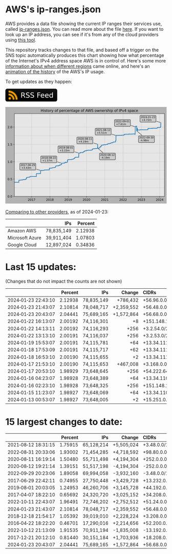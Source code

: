 # AWS's ip-ranges.json

AWS provides a data file showing the current IP ranges their
services use, called [ip-ranges.json](https://ip-ranges.amazonaws.com/ip-ranges.json).
You can read more about the file [here](https://docs.aws.amazon.com/general/latest/gr/aws-ip-ranges.html).
If you want to look up an IP address, you can see if it's from any of the cloud providers using [this tool](https://cloud-ips.s3-us-west-2.amazonaws.com/index.html).

This repository tracks changes to that file, and based off a trigger on the SNS 
topic automatically produces this chart showing how what percentage of the 
Internet's IPv4 address space AWS is in control of.  Here's some 
more [information about when different regions](announces.md) came 
online, and here's an [animation of the history](https://youtu.be/Su25yl7eol8) 
of the AWS's IP usage.

To get updates as they happen:

[![RSS Icon](images/rss_badge.svg)](https://raw.githubusercontent.com/seligman/aws-ip-ranges/master/rss.xml)

![History of AWS](history_count.svg)

[Comparing to other providers](https://github.com/seligman/cloud_sizes), as of 2024-01-23:

| | IPs | Percent |
| --- | ---: | ---: |
| Amazon AWS | 78,835,149 | 2.12938 |
| Microsoft Azure | 39,911,404 | 1.07803 |
| Google Cloud | 12,897,024 | 0.34836 |


# Last 15 updates:

(Changes that do not impact the counts are not shown)

| | Percent | IPs | Change | CIDRs |
| :--- | ---: | ---: | ---: | :--- |
| 2024&#8209;01&#8209;23&nbsp;22:43:10 | 2.12938 | 78,835,149 | +786,432 | +56.96.0.0/14,&nbsp;+56.240.0.0/14,&nbsp;+65.176.0.0/14 |
| 2024&#8209;01&#8209;23&nbsp;21:43:07 | 2.10814 | 78,048,717 | +2,359,552 | +56.48.0.0/13,&nbsp;+16.28.0.0/14,&nbsp;+16.64.0.0/14,&nbsp;... |
| 2024&#8209;01&#8209;23&nbsp;20:43:07 | 2.04441 | 75,689,165 | +1,572,864 | +56.68.0.0/14,&nbsp;+56.128.0.0/14,&nbsp;+56.136.0.0/14,&nbsp;... |
| 2024&#8209;01&#8209;22&nbsp;16:13:07 | 2.00192 | 74,116,301 | +8 | +151.148.16.8/30,&nbsp;+151.148.16.4/31,&nbsp;+151.148.16.3/32,&nbsp;... |
| 2024&#8209;01&#8209;22&nbsp;14:13:11 | 2.00192 | 74,116,293 | +256 | +3.2.54.0/24 |
| 2024&#8209;01&#8209;22&nbsp;13:13:10 | 2.00191 | 74,116,037 | +256 | +3.2.53.0/24 |
| 2024&#8209;01&#8209;19&nbsp;15:53:07 | 2.00191 | 74,115,781 | +64 | +13.34.111.64/26 |
| 2024&#8209;01&#8209;18&nbsp;17:53:09 | 2.00191 | 74,115,717 | +62 | +13.34.111.32/27,&nbsp;+13.34.111.16/28,&nbsp;+13.34.111.4/30,&nbsp;... |
| 2024&#8209;01&#8209;18&nbsp;16:53:10 | 2.00190 | 74,115,655 | +2 | +13.34.111.2/32,&nbsp;+13.34.111.15/32 |
| 2024&#8209;01&#8209;17&nbsp;21:53:10 | 2.00190 | 74,115,653 | +467,008 | +3.168.0.0/14,&nbsp;+3.166.0.0/15,&nbsp;+3.165.0.0/16,&nbsp;... |
| 2024&#8209;01&#8209;17&nbsp;20:53:10 | 1.98929 | 73,648,645 | +256 | +54.222.64.0/24 |
| 2024&#8209;01&#8209;16&nbsp;04:23:07 | 1.98928 | 73,648,389 | +64 | +13.34.110.128/26 |
| 2024&#8209;01&#8209;16&nbsp;02:23:10 | 1.98928 | 73,648,325 | +256 | +151.148.18.0/24 |
| 2024&#8209;01&#8209;15&nbsp;11:23:07 | 1.98927 | 73,648,069 | +64 | +13.34.110.64/26 |
| 2024&#8209;01&#8209;13&nbsp;00:53:07 | 1.98927 | 73,648,005 | +2 | +15.251.0.33/32,&nbsp;+15.251.0.34/32 |


# 15 largest changes to date:

| | Percent | IPs | Change | CIDRs |
| :--- | ---: | ---: | ---: | :--- |
| 2021&#8209;08&#8209;12&nbsp;18:31:15 | 1.75915 | 65,128,214 | +5,505,024 | +3.48.0.0/12,&nbsp;+35.96.0.0/12,&nbsp;+3.152.0.0/13,&nbsp;... |
| 2022&#8209;08&#8209;31&nbsp;20:33:06 | 1.93002 | 71,454,285 | +4,718,592 | +98.80.0.0/12,&nbsp;+184.32.0.0/12,&nbsp;+13.184.0.0/13,&nbsp;... |
| 2020&#8209;08&#8209;11&nbsp;16:19:14 | 1.50480 | 55,711,498 | +4,194,304 | +252.0.0.0/10 |
| 2020&#8209;08&#8209;12&nbsp;19:21:14 | 1.39151 | 51,517,198 | -4,194,304 | -252.0.0.0/10 |
| 2022&#8209;09&#8209;29&nbsp;20:23:06 | 1.89058 | 69,994,058 | -3,932,160 | -3.48.0.0/12,&nbsp;-35.96.0.0/12,&nbsp;-3.240.0.0/13,&nbsp;... |
| 2017&#8209;06&#8209;29&nbsp;22:42:11 | 0.74955 | 27,750,448 | +3,429,728 | +13.232.0.0/13,&nbsp;+34.240.0.0/13,&nbsp;+35.168.0.0/13,&nbsp;... |
| 2019&#8209;08&#8209;01&nbsp;20:03:05 | 1.24953 | 46,260,706 | +3,145,728 | +44.192.0.0/10,&nbsp;-3.192.0.0/12 |
| 2017&#8209;04&#8209;07&nbsp;18:22:10 | 0.65692 | 24,320,720 | +3,025,152 | +34.208.0.0/12,&nbsp;+34.224.0.0/12,&nbsp;+13.58.0.0/15,&nbsp;... |
| 2022&#8209;10&#8209;11&nbsp;22:43:07 | 1.96491 | 72,746,202 | +2,752,512 | +51.24.0.0/13,&nbsp;+57.104.0.0/13,&nbsp;+51.20.0.0/14,&nbsp;... |
| 2024&#8209;01&#8209;23&nbsp;21:43:07 | 2.10814 | 78,048,717 | +2,359,552 | +56.48.0.0/13,&nbsp;+16.28.0.0/14,&nbsp;+16.64.0.0/14,&nbsp;... |
| 2018&#8209;12&#8209;18&nbsp;21:54:17 | 1.05392 | 39,019,010 | +2,228,224 | +3.208.0.0/12,&nbsp;+3.224.0.0/12,&nbsp;+13.48.0.0/15 |
| 2016&#8209;04&#8209;22&nbsp;18:22:20 | 0.46701 | 17,290,016 | +2,214,656 | +52.200.0.0/13,&nbsp;+52.208.0.0/13,&nbsp;+52.36.0.0/14,&nbsp;... |
| 2022&#8209;10&#8209;12&nbsp;21:13:09 | 1.91535 | 70,911,194 | -1,835,008 | -13.192.0.0/13,&nbsp;-16.28.0.0/14,&nbsp;-40.172.0.0/14,&nbsp;... |
| 2017&#8209;12&#8209;21&nbsp;20:12:10 | 0.81440 | 30,151,184 | +1,703,936 | +18.208.0.0/13,&nbsp;+18.204.0.0/14,&nbsp;+18.224.0.0/14,&nbsp;... |
| 2024&#8209;01&#8209;23&nbsp;20:43:07 | 2.04441 | 75,689,165 | +1,572,864 | +56.68.0.0/14,&nbsp;+56.128.0.0/14,&nbsp;+56.136.0.0/14,&nbsp;... |
